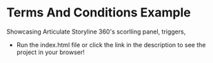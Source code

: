 # Terms And Conditions Example
 Showcasing Articulate Storyline 360's scorlling panel, triggers, 
- Run the index.html file or click the link in the description to see the project in your browser!
